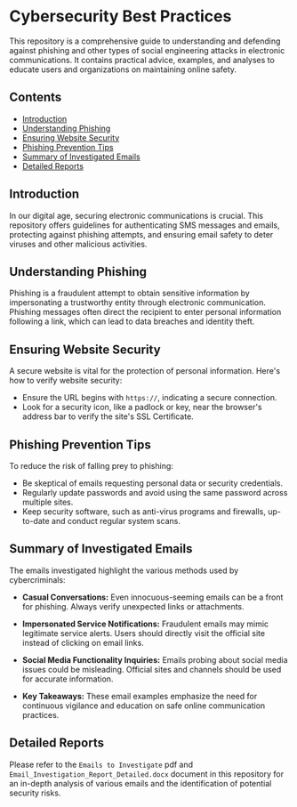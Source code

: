 # Cybersecurity Best Practices

This repository is a comprehensive guide to understanding and defending against phishing and other types of social engineering attacks in electronic communications. It contains practical advice, examples, and analyses to educate users and organizations on maintaining online safety.

## Contents

- [Introduction](#introduction)
- [Understanding Phishing](#understanding-phishing)
- [Ensuring Website Security](#ensuring-website-security)
- [Phishing Prevention Tips](#phishing-prevention-tips)
- [Summary of Investigated Emails](#summary-of-investigated-emails)
- [Detailed Reports](#detailed-reports)

## Introduction

In our digital age, securing electronic communications is crucial. This repository offers guidelines for authenticating SMS messages and emails, protecting against phishing attempts, and ensuring email safety to deter viruses and other malicious activities.

## Understanding Phishing

Phishing is a fraudulent attempt to obtain sensitive information by impersonating a trustworthy entity through electronic communication. Phishing messages often direct the recipient to enter personal information following a link, which can lead to data breaches and identity theft.

## Ensuring Website Security

A secure website is vital for the protection of personal information. Here's how to verify website security:

- Ensure the URL begins with `https://`, indicating a secure connection.
- Look for a security icon, like a padlock or key, near the browser's address bar to verify the site's SSL Certificate.

## Phishing Prevention Tips

To reduce the risk of falling prey to phishing:

- Be skeptical of emails requesting personal data or security credentials.
- Regularly update passwords and avoid using the same password across multiple sites.
- Keep security software, such as anti-virus programs and firewalls, up-to-date and conduct regular system scans.

## Summary of Investigated Emails

The emails investigated highlight the various methods used by cybercriminals:

- **Casual Conversations:** Even innocuous-seeming emails can be a front for phishing. Always verify unexpected links or attachments.
  
- **Impersonated Service Notifications:** Fraudulent emails may mimic legitimate service alerts. Users should directly visit the official site instead of clicking on email links.
  
- **Social Media Functionality Inquiries:** Emails probing about social media issues could be misleading. Official sites and channels should be used for accurate information.
  
- **Key Takeaways:** These email examples emphasize the need for continuous vigilance and education on safe online communication practices.

## Detailed Reports

Please refer to the `Emails to Investigate` pdf and `Email_Investigation_Report_Detailed.docx` document in this repository for an in-depth analysis of various emails and the identification of potential security risks.
